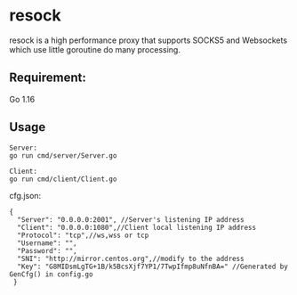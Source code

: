 # resock
resock is a high performance proxy that supports SOCKS5 and Websockets which use little goroutine do many processing.

## Requirement: 
Go 1.16 

## Usage

```shell
Server:
go run cmd/server/Server.go

Client:
go run cmd/client/Client.go
```

cfg.json:
```json5
{
  "Server": "0.0.0.0:2001", //Server's listening IP address
  "Client": "0.0.0.0:1080",//Client local listening IP address
  "Protocol": "tcp",//ws,wss or tcp
  "Username": "",
  "Password": "",
  "SNI": "http://mirror.centos.org",//modify to the address
  "Key": "G8MIDsmLgTG+1B/k5BcsXjf7YP1/7TwpIfmp8uNfnBA=" //Generated by GenCfg() in config.go
 }
```